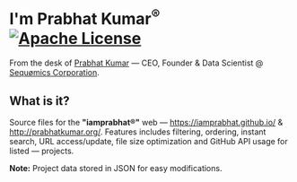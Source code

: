 # I'm Prabhat Kumar<sup>®</sup> [![Apache License](https://img.shields.io/badge/license-Apache-blue.svg)](https://github.com/iamprabhat/iamprabhat.github.io/blob/master/LICENSE)
From the desk of [Prabhat Kumar](http://prabhatkumar.org/) — CEO, Founder & Data Scientist @ [Sequømics Corporation](http://sequomics.com/).

## What is it?

Source files for the <b>"iamprabhat®"</b> web — https://iamprabhat.github.io/ & http://prabhatkumar.org/. Features includes filtering, ordering, instant search, URL access/update, file size optimization and GitHub API usage for listed — projects.

<b>Note:</b> Project data stored in JSON for easy modifications.
